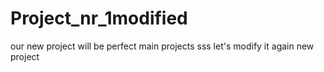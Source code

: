 # Project_nr_1modified 
our new project will be perfect
main projects
sss
let's modify it again
new project
